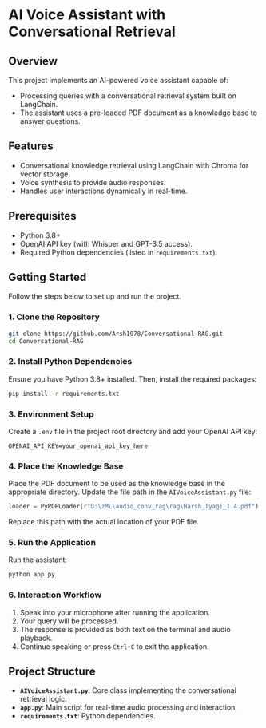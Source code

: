 ﻿# AI Voice Assistant with Conversational Retrieval

## Overview
This project implements an AI-powered voice assistant capable of:
- Processing queries with a conversational retrieval system built on LangChain.
- The assistant uses a pre-loaded PDF document as a knowledge base to answer questions.

## Features
- Conversational knowledge retrieval using LangChain with Chroma for vector storage.
- Voice synthesis to provide audio responses.
- Handles user interactions dynamically in real-time.

## Prerequisites
- Python 3.8+
- OpenAI API key (with Whisper and GPT-3.5 access).
- Required Python dependencies (listed in `requirements.txt`).

## Getting Started
Follow the steps below to set up and run the project.

### 1. Clone the Repository
```bash
git clone https://github.com/Arsh1978/Conversational-RAG.git
cd Conversational-RAG
```

### 2. Install Python Dependencies
Ensure you have Python 3.8+ installed. Then, install the required packages:
```bash
pip install -r requirements.txt
```

### 3. Environment Setup
Create a `.env` file in the project root directory and add your OpenAI API key:
```
OPENAI_API_KEY=your_openai_api_key_here
```

### 4. Place the Knowledge Base
Place the PDF document to be used as the knowledge base in the appropriate directory. Update the file path in the `AIVoiceAssistant.py` file:
```python
loader = PyPDFLoader(r"D:\zML\audio_conv_rag\rag\Harsh_Tyagi_1.4.pdf")
```
Replace this path with the actual location of your PDF file.

### 5. Run the Application
Run the assistant:
```bash
python app.py
```

### 6. Interaction Workflow
1. Speak into your microphone after running the application.
2. Your query will be processed.
3. The response is provided as both text on the terminal and audio playback.
4. Continue speaking or press `Ctrl+C` to exit the application.

## Project Structure
- **`AIVoiceAssistant.py`**: Core class implementing the conversational retrieval logic.
- **`app.py`**: Main script for real-time audio processing and interaction.
- **`requirements.txt`**: Python dependencies.

